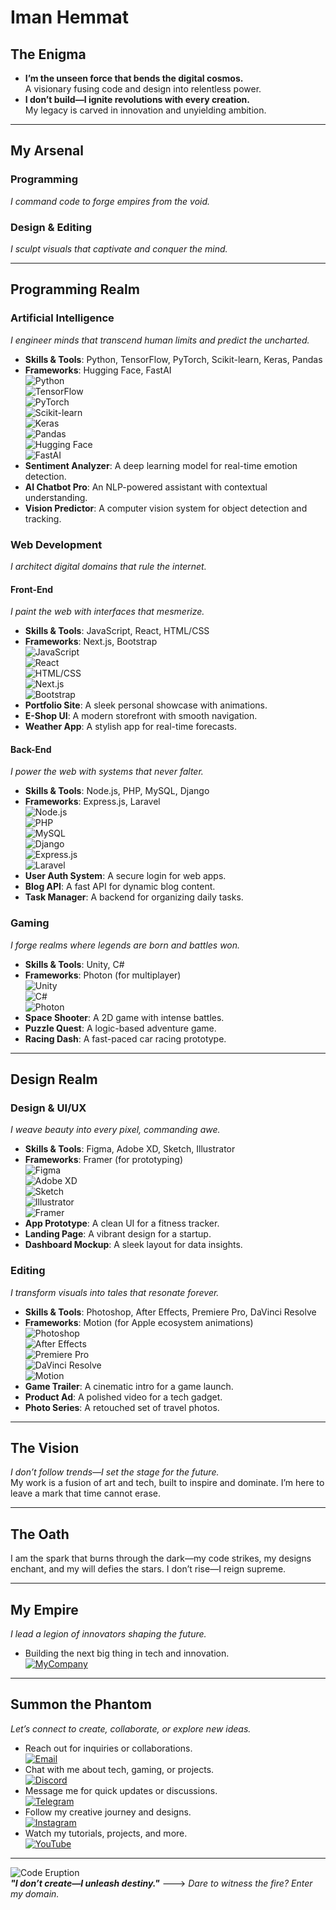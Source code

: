 # Iman Hemmat

## The Enigma  
- **I’m the unseen force that bends the digital cosmos.**  
  A visionary fusing code and design into relentless power.  
- **I don’t build—I ignite revolutions with every creation.**  
  My legacy is carved in innovation and unyielding ambition.

---

## My Arsenal

### Programming  
*I command code to forge empires from the void.*  

### Design & Editing  
*I sculpt visuals that captivate and conquer the mind.*  

---

## Programming Realm

### Artificial Intelligence  
*I engineer minds that transcend human limits and predict the uncharted.*  
- **Skills & Tools**: Python, TensorFlow, PyTorch, Scikit-learn, Keras, Pandas  
- **Frameworks**: Hugging Face, FastAI  
  ![Python](https://img.shields.io/badge/-Python-3776AB?style=flat&logo=python&logoColor=white)  
  ![TensorFlow](https://img.shields.io/badge/-TensorFlow-FF6F00?style=flat&logo=tensorflow&logoColor=white)  
  ![PyTorch](https://img.shields.io/badge/-PyTorch-EE4C2C?style=flat&logo=pytorch&logoColor=white)  
  ![Scikit-learn](https://img.shields.io/badge/-Scikit--learn-F7931E?style=flat&logo=scikit-learn&logoColor=white)  
  ![Keras](https://img.shields.io/badge/-Keras-D00000?style=flat&logo=keras&logoColor=white)  
  ![Pandas](https://img.shields.io/badge/-Pandas-150458?style=flat&logo=pandas&logoColor=white)  
  ![Hugging Face](https://img.shields.io/badge/-Hugging%20Face-FAB707?style=flat&logo=huggingface&logoColor=black)  
  ![FastAI](https://img.shields.io/badge/-FastAI-FF4A4A?style=flat&logo=fastai&logoColor=white)  
- **Sentiment Analyzer**: A deep learning model for real-time emotion detection.  
- **AI Chatbot Pro**: An NLP-powered assistant with contextual understanding.  
- **Vision Predictor**: A computer vision system for object detection and tracking.  

### Web Development  
*I architect digital domains that rule the internet.*  

#### Front-End  
*I paint the web with interfaces that mesmerize.*  
- **Skills & Tools**: JavaScript, React, HTML/CSS  
- **Frameworks**: Next.js, Bootstrap  
  ![JavaScript](https://img.shields.io/badge/-JavaScript-F7DF1E?style=flat&logo=javascript&logoColor=black)  
  ![React](https://img.shields.io/badge/-React-61DAFB?style=flat&logo=react&logoColor=black)  
  ![HTML/CSS](https://img.shields.io/badge/-HTML%2FCSS-E34F26?style=flat&logo=html5&logoColor=white)  
  ![Next.js](https://img.shields.io/badge/-Next.js-000000?style=flat&logo=next.js&logoColor=white)  
  ![Bootstrap](https://img.shields.io/badge/-Bootstrap-563D7C?style=flat&logo=bootstrap&logoColor=white)  
- **Portfolio Site**: A sleek personal showcase with animations.  
- **E-Shop UI**: A modern storefront with smooth navigation.  
- **Weather App**: A stylish app for real-time forecasts.  

#### Back-End  
*I power the web with systems that never falter.*  
- **Skills & Tools**: Node.js, PHP, MySQL, Django  
- **Frameworks**: Express.js, Laravel  
  ![Node.js](https://img.shields.io/badge/-Node.js-339933?style=flat&logo=node.js&logoColor=white)  
  ![PHP](https://img.shields.io/badge/-PHP-777BB4?style=flat&logo=php&logoColor=white)  
  ![MySQL](https://img.shields.io/badge/-MySQL-4479A1?style=flat&logo=mysql&logoColor=white)  
  ![Django](https://img.shields.io/badge/-Django-092E20?style=flat&logo=django&logoColor=white)  
  ![Express.js](https://img.shields.io/badge/-Express.js-000000?style=flat&logo=express&logoColor=white)  
  ![Laravel](https://img.shields.io/badge/-Laravel-FF2D20?style=flat&logo=laravel&logoColor=white)  
- **User Auth System**: A secure login for web apps.  
- **Blog API**: A fast API for dynamic blog content.  
- **Task Manager**: A backend for organizing daily tasks.  

### Gaming  
*I forge realms where legends are born and battles won.*  
- **Skills & Tools**: Unity, C#  
- **Frameworks**: Photon (for multiplayer)  
  ![Unity](https://img.shields.io/badge/-Unity-000000?style=flat&logo=unity&logoColor=white)  
  ![C#](https://img.shields.io/badge/-C%23-239120?style=flat&logo=c-sharp&logoColor=white)  
  ![Photon](https://img.shields.io/badge/-Photon-00A3E0?style=flat&logo=photon&logoColor=white)  
- **Space Shooter**: A 2D game with intense battles.  
- **Puzzle Quest**: A logic-based adventure game.  
- **Racing Dash**: A fast-paced car racing prototype.  

---

## Design Realm

### Design & UI/UX  
*I weave beauty into every pixel, commanding awe.*  
- **Skills & Tools**: Figma, Adobe XD, Sketch, Illustrator  
- **Frameworks**: Framer (for prototyping)  
  ![Figma](https://img.shields.io/badge/-Figma-F24E1E?style=flat&logo=figma&logoColor=white)  
  ![Adobe XD](https://img.shields.io/badge/-Adobe%20XD-FF26BE?style=flat&logo=adobe-xd&logoColor=white)  
  ![Sketch](https://img.shields.io/badge/-Sketch-FFB400?style=flat&logo=sketch&logoColor=black)  
  ![Illustrator](https://img.shields.io/badge/-Illustrator-FF9A00?style=flat&logo=adobe-illustrator&logoColor=white)  
  ![Framer](https://img.shields.io/badge/-Framer-0055FF?style=flat&logo=framer&logoColor=white)  
- **App Prototype**: A clean UI for a fitness tracker.  
- **Landing Page**: A vibrant design for a startup.  
- **Dashboard Mockup**: A sleek layout for data insights.  

### Editing  
*I transform visuals into tales that resonate forever.*  
- **Skills & Tools**: Photoshop, After Effects, Premiere Pro, DaVinci Resolve  
- **Frameworks**: Motion (for Apple ecosystem animations)  
  ![Photoshop](https://img.shields.io/badge/-Photoshop-31A8FF?style=flat&logo=adobe-photoshop&logoColor=white)  
  ![After Effects](https://img.shields.io/badge/-After%20Effects-9999FF?style=flat&logo=adobe-after-effects&logoColor=white)  
  ![Premiere Pro](https://img.shields.io/badge/-Premiere%20Pro-9999FF?style=flat&logo=adobe-premiere-pro&logoColor=white)  
  ![DaVinci Resolve](https://img.shields.io/badge/-DaVinci%20Resolve-0A0A0A?style=flat&logo=davinci-resolve&logoColor=white)  
  ![Motion](https://img.shields.io/badge/-Motion-FF1C1C?style=flat&logo=apple&logoColor=white)  
- **Game Trailer**: A cinematic intro for a game launch.  
- **Product Ad**: A polished video for a tech gadget.  
- **Photo Series**: A retouched set of travel photos.  

---

## The Vision  
*I don’t follow trends—I set the stage for the future.*  
My work is a fusion of art and tech, built to inspire and dominate. I’m here to leave a mark that time cannot erase.

---

## The Oath  
I am the spark that burns through the dark—my code strikes, my designs enchant, and my will defies the stars. I don’t rise—I reign supreme.

---

## My Empire  
*I lead a legion of innovators shaping the future.*  
- Building the next big thing in tech and innovation.  
  [![MyCompany](https://img.shields.io/badge/-MyCompany-181717?style=flat&logo=github&logoColor=white)](https://github.com/شرکتت)  

---

## Summon the Phantom  
*Let’s connect to create, collaborate, or explore new ideas.*  
- Reach out for inquiries or collaborations.  
  [![Email](https://img.shields.io/badge/-Email-FF6F61?style=flat&logo=mailgun&logoColor=white)](mailto:imanhemmat@proton.me)  
- Chat with me about tech, gaming, or projects.  
  [![Discord](https://img.shields.io/badge/-Discord-5865F2?style=flat&logo=discord&logoColor=white)](https://discord.com/users/1350756822755184724)  
- Message me for quick updates or discussions.  
  [![Telegram](https://img.shields.io/badge/-Telegram-2CA5E0?style=flat&logo=telegram&logoColor=white)](https://telegram.me/imanhemmat)  
- Follow my creative journey and designs.  
  [![Instagram](https://img.shields.io/badge/-Instagram-E4405F?style=flat&logo=instagram&logoColor=white)](https://instagram.com/imanhemmat412)  
- Watch my tutorials, projects, and more.  
  [![YouTube](https://img.shields.io/badge/-YouTube-FF0000?style=flat&logo=youtube&logoColor=white)](https://youtube.com/@imanhemmat)  

---

![Code Eruption](https://media1.giphy.com/media/v1.Y2lkPTc5MGI3NjExeWd3ZW9ib3ZjOHk1a2N4b3B3bzdrbWxnenBleXdneGE0eDRkOXNqNyZlcD12MV9pbnRlcm5hbF9naWZfYnlfaWQmY3Q9Zw/l46C9XdxiNKzXveLe/giphy.gif)  
***"I don’t create—I unleash destiny."*** --->
*Dare to witness the fire? Enter my domain.*
